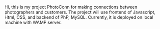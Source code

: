 Hi, this is my project PhotoConn for making connections between photographers and customers.
The project will use frontend of Javascript, Html, CSS, and backend of PhP, MySQL.
Currently, it is deployed on local machine with WAMP server.
